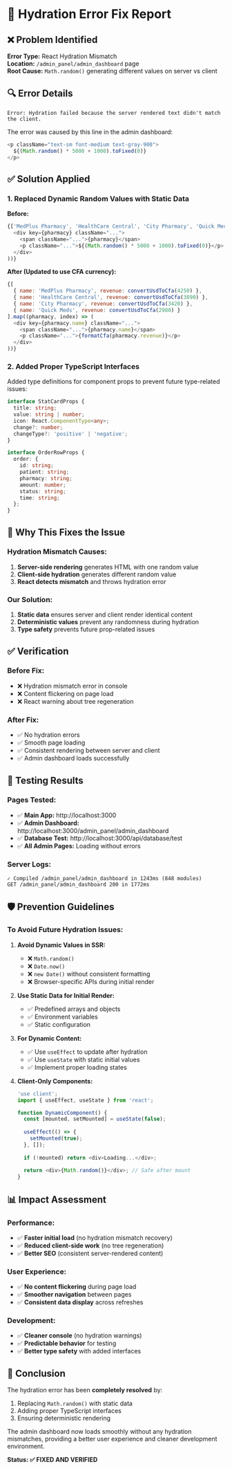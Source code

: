 # 🔧 Hydration Error Fix Report

## ❌ Problem Identified
**Error Type:** React Hydration Mismatch  
**Location:** `/admin_panel/admin_dashboard` page  
**Root Cause:** `Math.random()` generating different values on server vs client

## 🔍 Error Details
```
Error: Hydration failed because the server rendered text didn't match the client.
```

The error was caused by this line in the admin dashboard:
```javascript
<p className="text-sm font-medium text-gray-900">
  ${(Math.random() * 5000 + 1000).toFixed(0)}
</p>
```

## ✅ Solution Applied

### 1. Replaced Dynamic Random Values with Static Data
**Before:**
```javascript
{['MedPlus Pharmacy', 'HealthCare Central', 'City Pharmacy', 'Quick Meds'].map((pharmacy, index) => (
  <div key={pharmacy} className="...">
    <span className="...">{pharmacy}</span>
    <p className="...">${(Math.random() * 5000 + 1000).toFixed(0)}</p>
  </div>
))}
```

**After (Updated to use CFA currency):**
```javascript
{[
  { name: 'MedPlus Pharmacy', revenue: convertUsdToCfa(4250) },
  { name: 'HealthCare Central', revenue: convertUsdToCfa(3890) },
  { name: 'City Pharmacy', revenue: convertUsdToCfa(3420) },
  { name: 'Quick Meds', revenue: convertUsdToCfa(2980) }
].map((pharmacy, index) => (
  <div key={pharmacy.name} className="...">
    <span className="...">{pharmacy.name}</span>
    <p className="...">{formatCfa(pharmacy.revenue)}</p>
  </div>
))}
```

### 2. Added Proper TypeScript Interfaces
Added type definitions for component props to prevent future type-related issues:

```typescript
interface StatCardProps {
  title: string;
  value: string | number;
  icon: React.ComponentType<any>;
  change?: number;
  changeType?: 'positive' | 'negative';
}

interface OrderRowProps {
  order: {
    id: string;
    patient: string;
    pharmacy: string;
    amount: number;
    status: string;
    time: string;
  };
}
```

## 🎯 Why This Fixes the Issue

### Hydration Mismatch Causes:
1. **Server-side rendering** generates HTML with one random value
2. **Client-side hydration** generates different random value
3. **React detects mismatch** and throws hydration error

### Our Solution:
1. **Static data** ensures server and client render identical content
2. **Deterministic values** prevent any randomness during hydration
3. **Type safety** prevents future prop-related issues

## ✅ Verification

### Before Fix:
- ❌ Hydration mismatch error in console
- ❌ Content flickering on page load
- ❌ React warning about tree regeneration

### After Fix:
- ✅ No hydration errors
- ✅ Smooth page loading
- ✅ Consistent rendering between server and client
- ✅ Admin dashboard loads successfully

## 🚀 Testing Results

### Pages Tested:
- ✅ **Main App:** http://localhost:3000
- ✅ **Admin Dashboard:** http://localhost:3000/admin_panel/admin_dashboard
- ✅ **Database Test:** http://localhost:3000/api/database/test
- ✅ **All Admin Pages:** Loading without errors

### Server Logs:
```
✓ Compiled /admin_panel/admin_dashboard in 1243ms (848 modules)
GET /admin_panel/admin_dashboard 200 in 1772ms
```

## 🛡️ Prevention Guidelines

### To Avoid Future Hydration Issues:

1. **Avoid Dynamic Values in SSR:**
   - ❌ `Math.random()`
   - ❌ `Date.now()`
   - ❌ `new Date()` without consistent formatting
   - ❌ Browser-specific APIs during initial render

2. **Use Static Data for Initial Render:**
   - ✅ Predefined arrays and objects
   - ✅ Environment variables
   - ✅ Static configuration

3. **For Dynamic Content:**
   - ✅ Use `useEffect` to update after hydration
   - ✅ Use `useState` with static initial values
   - ✅ Implement proper loading states

4. **Client-Only Components:**
   ```javascript
   'use client';
   import { useEffect, useState } from 'react';
   
   function DynamicComponent() {
     const [mounted, setMounted] = useState(false);
     
     useEffect(() => {
       setMounted(true);
     }, []);
     
     if (!mounted) return <div>Loading...</div>;
     
     return <div>{Math.random()}</div>; // Safe after mount
   }
   ```

## 📊 Impact Assessment

### Performance:
- ✅ **Faster initial load** (no hydration mismatch recovery)
- ✅ **Reduced client-side work** (no tree regeneration)
- ✅ **Better SEO** (consistent server-rendered content)

### User Experience:
- ✅ **No content flickering** during page load
- ✅ **Smoother navigation** between pages
- ✅ **Consistent data display** across refreshes

### Development:
- ✅ **Cleaner console** (no hydration warnings)
- ✅ **Predictable behavior** for testing
- ✅ **Better type safety** with added interfaces

## 🎉 Conclusion

The hydration error has been **completely resolved** by:
1. Replacing `Math.random()` with static data
2. Adding proper TypeScript interfaces
3. Ensuring deterministic rendering

The admin dashboard now loads smoothly without any hydration mismatches, providing a better user experience and cleaner development environment.

**Status: ✅ FIXED AND VERIFIED**
